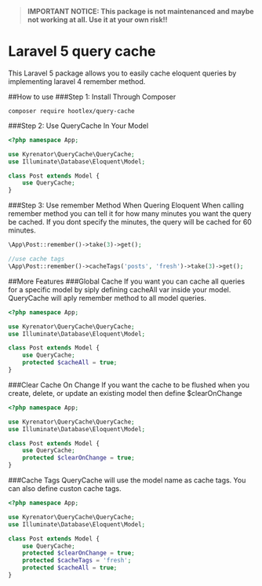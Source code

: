 > **IMPORTANT NOTICE: This package is not maintenanced and maybe not working at all. Use it at your own risk!!**

# Laravel 5 query cache

This Laravel 5 package allows you to easily cache eloquent queries by implementing laravel 4 remember method.

##How to use
###Step 1: Install Through Composer
```
composer require hootlex/query-cache
```
###Step 2: Use QueryCache In Your Model
```php
<?php namespace App;

use Kyrenator\QueryCache\QueryCache;
use Illuminate\Database\Eloquent\Model;

class Post extends Model {
    use QueryCache;
}
```
###Step 3: Use remember Method When Quering Eloquent
When calling remember method you can tell it for how many minutes you want the query be cached.
If you dont specify the minutes, the query will be cached for 60 minutes.
```php
\App\Post::remember()->take(3)->get();

//use cache tags
\App\Post::remember()->cacheTags('posts', 'fresh')->take(3)->get();
```

##More Features
###Global Cache
If you want you can cache all queries for a specific model by siply defining cacheAll var inside your model.
QueryCache will aply remember method to all model queries.
```php
<?php namespace App;

use Kyrenator\QueryCache\QueryCache;
use Illuminate\Database\Eloquent\Model;

class Post extends Model {
    use QueryCache;
    protected $cacheAll = true;
}
```
###Clear Cache On Change
If you want the cache to be flushed when you create, delete, or update an existing model then define $clearOnChange
```php
<?php namespace App;

use Kyrenator\QueryCache\QueryCache;
use Illuminate\Database\Eloquent\Model;

class Post extends Model {
    use QueryCache;
    protected $clearOnChange = true;
}
``` 
###Cache Tags
QueryCache will use the model name as cache tags. You can also define custon cache tags.
```php
<?php namespace App;

use Kyrenator\QueryCache\QueryCache;
use Illuminate\Database\Eloquent\Model;

class Post extends Model {
    use QueryCache;
    protected $clearOnChange = true;
    protected $cacheTags = 'fresh';
    protected $cacheAll = true;
}
``` 

